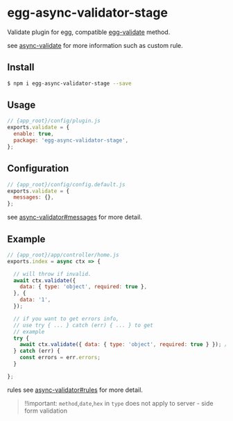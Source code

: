 # egg-async-validator-stage

Validate plugin for egg, compatible [egg-validate](https://github.com/eggjs/egg-validate) method.

see [async-validate](https://github.com/yiminghe/async-validator) for more information such as custom rule.

## Install

```bash
$ npm i egg-async-validator-stage --save
```

## Usage

```js
// {app_root}/config/plugin.js
exports.validate = {
  enable: true,
  package: 'egg-async-validator-stage',
};
```

## Configuration

```js
// {app_root}/config/config.default.js
exports.validate = {
  messages: {},
};
```

see [async-validator#messages](https://github.com/yiminghe/async-validator#messages) for more detail.

## Example

```js
// {app_root}/app/controller/home.js
exports.index = async ctx => {

  // will throw if invalid.
  await ctx.validate({
    data: { type: 'object', required: true },
  }, {
    data: '1',
  });

  // if you want to get errors info,
  // use try { ... } catch (err) { ... } to get
  // example
  try {
    await ctx.validate({ data: { type: 'object', required: true } }); // validate target, default to `this.request.body`
  } catch (err) {
    const errors = err.errors;
  }

};
```
rules see [async-validator#rules](https://github.com/yiminghe/async-validator#rules) for more detail.

> !!important:  `method`,`date`,`hex` in `type` does not apply to server - side form validation

